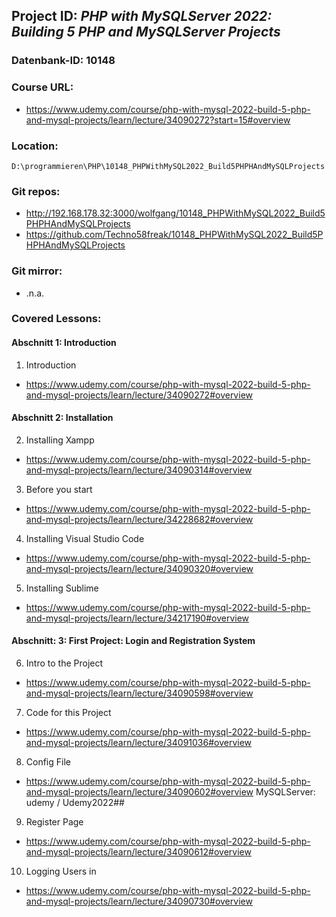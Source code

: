 ## Project ID: *PHP with MySQLServer 2022: Building 5 PHP and MySQLServer Projects*

### Datenbank-ID: 10148

### Course URL:

- https://www.udemy.com/course/php-with-mysql-2022-build-5-php-and-mysql-projects/learn/lecture/34090272?start=15#overview

### Location:
```
D:\programmieren\PHP\10148_PHPWithMySQL2022_Build5PHPHAndMySQLProjects
```
### Git repos:

- http://192.168.178.32:3000/wolfgang/10148_PHPWithMySQL2022_Build5PHPHAndMySQLProjects
- https://github.com/Techno58freak/10148_PHPWithMySQL2022_Build5PHPHAndMySQLProjects

### Git mirror:
- .n.a.

### Covered Lessons:

#### Abschnitt 1: Introduction 

1. Introduction
- https://www.udemy.com/course/php-with-mysql-2022-build-5-php-and-mysql-projects/learn/lecture/34090272#overview

#### Abschnitt 2: Installation

2. Installing Xampp
- https://www.udemy.com/course/php-with-mysql-2022-build-5-php-and-mysql-projects/learn/lecture/34090314#overview

3. Before you start
- https://www.udemy.com/course/php-with-mysql-2022-build-5-php-and-mysql-projects/learn/lecture/34228682#overview

4. Installing Visual Studio Code
- https://www.udemy.com/course/php-with-mysql-2022-build-5-php-and-mysql-projects/learn/lecture/34090320#overview

5. Installing Sublime
- https://www.udemy.com/course/php-with-mysql-2022-build-5-php-and-mysql-projects/learn/lecture/34217190#overview

#### Abschnitt: 3: First Project: Login and Registration System 

6. Intro to the Project
- https://www.udemy.com/course/php-with-mysql-2022-build-5-php-and-mysql-projects/learn/lecture/34090598#overview

7. Code for this Project
- https://www.udemy.com/course/php-with-mysql-2022-build-5-php-and-mysql-projects/learn/lecture/34091036#overview

8. Config File
- https://www.udemy.com/course/php-with-mysql-2022-build-5-php-and-mysql-projects/learn/lecture/34090602#overview
    MySQLServer: udemy / Udemy2022##

9. Register Page
- https://www.udemy.com/course/php-with-mysql-2022-build-5-php-and-mysql-projects/learn/lecture/34090612#overview

10. Logging Users in
- https://www.udemy.com/course/php-with-mysql-2022-build-5-php-and-mysql-projects/learn/lecture/34090730#overview
